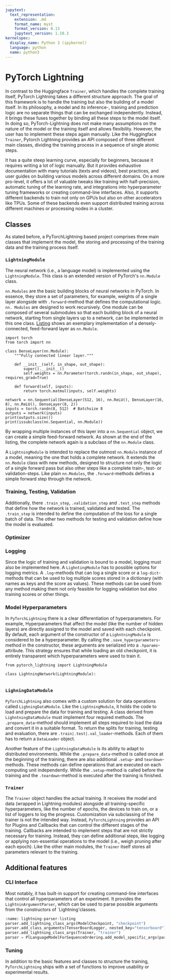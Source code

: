 ```yaml
---
jupytext:
  text_representation:
    extension: .md
    format_name: myst
    format_version: 0.13
    jupytext_version: 1.10.3
kernelspec:
  display_name: Python 3 (ipykernel)
  language: python
  name: python3
---
```


# PyTorch Lightning

In contrast to the Huggingface `Trainer`, which handles the complete training itself, PyTorch Lightning takes a different structure approach.
The goal of this framework is to handle the training but also the building of a model itself.
In its philosophy, a model and its inference-, training and prediction logic are no separate things that can be exchanged independently.
Instead, it brings these fuses together by binding all these steps to the model itself.
In doing so, PyTorch-Lightning does not make many assumptions on the nature of the model or the training itself and allows flexibility. However, the user has to implement these steps again manually.
Like the Huggingface `Trainer`, Pytorch Lightning provides an API composed of three different main classes, dividing the training process in a sequence of single atomic steps.

It has a quite steep learning curve, especially for beginners, because it requires writing a lot of logic manually.
But it provides exhaustive documentation with many tutorials (texts and videos), best practices, and user guides on building various models across different domains.
On a more pro-level, it offers a lot of valuable tweaks like training with half-precision, automatic tuning of the learning rate, and integrations into hyperparameter tuning frameworks or creating command-line interfaces.
Also, it supports different backends to train not only on GPUs but also on other accelerators like TPUs.
Some of these backends even support distributed training across different machines or processing nodes in a cluster.


## Classes

As stated before, a PyTorchLightning based project comprises three main classes that implement the model, the storing and processing of the training data and the training process itself.
### `LightningModule`

The neural network (i.e., a language model)  is implemented using the `LightningModule`.
This class is an extended version of PyTorch's `nn.Module` class.

`nn.Modules` are the basic building blocks of neural networks in PyTorch. In essence, they store a set of parameters, for example, weights of a single layer alongside with `.forward`-method that defines the computational logic.
`nn. Modules` are designed to work recursively. One module can be composed of several submodules so that each building block of a neural network, starting from single layers up to a network, can be implemented in this one class.
[Listing](markdown-fig) shows an exemplary implementation of a densely-connected, feed-forward layer as `nn.Module`.

```{code-cell} ipython3 markdown-fig
import torch 
from torch import nn

class DenseLayer(nn.Module):
    """Fully connected linear layer."""
    
    def __init__(self, in_shape, out_shape):
        super().__init__()
        self.weights = nn.Parameter(torch.randn(in_shape, out_shape), requires_grad=True)
    
    def forward(self, inputs):
        return torch.matmul(inputs, self.weights)

network = nn.Sequential(DenseLayer(512, 16), nn.ReLU(), DenseLayer(16, 8), nn.ReLU(), DenseLayer(8, 2))
inputs = torch.randn(8, 512)  # Batchsize 8
outputs = network(inputs)
print(outputs.size())
print(issubclass(nn.Sequential, nn.Module))
```

By wrapping multiple instances of this layer into a `nn.Sequential` object, we can create a simple feed-forward network. As shown at the end of the listing, the complete network again is a subclass of the `nn.Module` class.

A `LightningModule` is intended to replace the outmost `nn.Module` instance of a model, meaning the one that holds a complete network.
It extends the `nn.Module` class with new methods, designed to structure not only the logic of a single forward pass but also other steps like a complete train-, test- or validation-steps.
Like plain `nn.Modules`, the `.forward`-methods defines a simple forward step through the network.

### Training, Testing, Validation

Additionally, there  `.train_step`, `.validation_step` and `.test_step` methods that define how the network is trained, validated and tested.
The `.train_step` is intended to define the computation of the loss for a single batch of data. The other two methods for testing and validation define how the model is evaluated.
### Optimizer

<!--In contrast to plain `PyTorch,` the optimizer is not regarded as an external object. Instead, it is directly bound to a model and its configuration is moved into the `configure_optimizer`-method of the model.-->

### Logging

Since the logic of training and validation is bound to a model, logging must also be implemented here.
A `LighntingModule` has to possible options for logging metrics. A `.log`-methods that can log a single score or a `log-dict`-methods that can be used to log multiple scores stored in a dictionary (with names as keys and the score as values).
These methods can be used from any method making them not only feasible for logging validation but also training scores or other things.

### Model Hyperparameters

In `PyTorchLightning` there is a clear differentiation of hyperparameters.
For example, Hyperparameters that affect the model (like the number of hidden layers) are directly assigned to the model and saved with each checkpoint.
By default, each argument of the constructor of a `LighntningModule` is considered to be a hyperparameter.
By calling the `.save_hyperparameters`-method in the constructor, these arguments are serialized into a `.hparams`-attribute.
This strategy ensures that while loading an old checkpoint, it is entirely transparent which hyperparameters were used to train it.

```{code-cell} ipython3
from pytorch_lightning import LightningModule

class LightningNetwork(LightningModule):


```

### `LighningDataModule`

`PyTorchLightning` also comes with a custom solution for data operations called `LighningDataModule`.
Like the `LightningModule`, it holds the code to load and prepare the data for training and testing.
A class derived from `LighntningDataModule` must implement four required methods. 
The `.prepare_data`-method should implement all steps required to load the data and convert it in a suitable format.
To return the splits for training, testing and evaluation, there are `.train|.test|.val_loader`-methods. Each of them has to return a `DataLoader` object.

Another feature of the `LightningDataModule` is its ability to adapt to distributed environments.
While the `.prepare_data`-method is called once at the beginning of the training, there are also additional `.setup`- and `teardown`-methods.
These methods can define operations that are executed on each computing unit independently. 
While the `.setup`-method is called before the training and the `.teardown`-method is executed after the training is finished.

### `Trainer`

The `Trainer` object handles the actual training.
It receives the model and data (wrapped in Lightning modules) alongside all training-specific hyperparameters, like the number of epochs, the devices to train on, or a list of loggers to log the progress.
Customization via subclassing of the trainer is not the intended way. Instead, `PyTorchLightning` provides an API for Plugins and Callbacks that can control the different stages of the training.
Callbacks are intended to implement steps that are not strictly necessary for training. Instead, they can define additional steps, like logging or applying non-essential operations to the model (i.e., weigh pruning after each epoch).
Like the other main modules, the `Trainer` itself stores all parameters relevant to the training.



## Additional features

### CLI Interface

Most notably, it has built-in support for creating command-line interfaces that control all hyperparameters of an experiment.
It provides the `LightninArgumentParser`, which can be used to parse possible arguments from the constructors of `Lightning'classes.

```python
:name: lightning-parser-listing
parser.add_lightning_class_args(ModelCheckpoint, "checkpoint")
parser.add_class_arguments(TensorBoardLogger, nested_key="tensorboard")
parser.add_lightning_class_args(Trainer, "trainer")
parser = PlLanguageModelForSequenceOrdering.add_model_specific_args(parser)
```

### Tuning

In addition to the basic features and classes to structure the training, `PyTorchLightning` ships with a set of functions to improve usability or experimental results.
